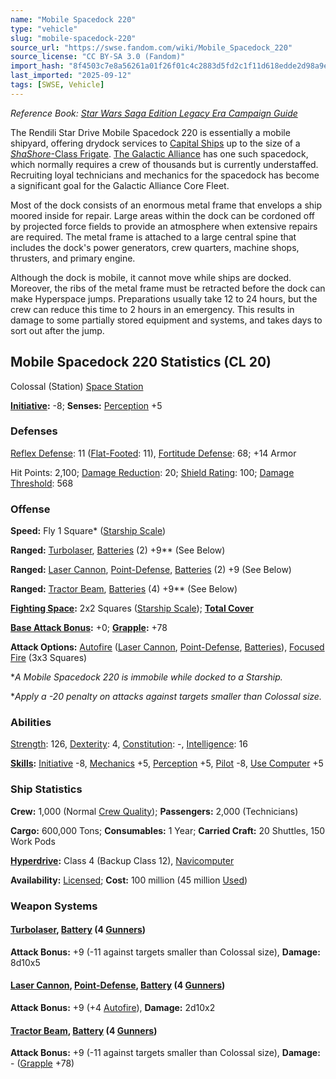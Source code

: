 ```yaml
---
name: "Mobile Spacedock 220"
type: "vehicle"
slug: "mobile-spacedock-220"
source_url: "https://swse.fandom.com/wiki/Mobile_Spacedock_220"
source_license: "CC BY-SA 3.0 (Fandom)"
import_hash: "8f4503c7e8a56261a01f26f01c4c2883d5fd2c1f11d618edde2d98a9e695301c"
last_imported: "2025-09-12"
tags: [SWSE, Vehicle]
---
```

*Reference Book: [Star Wars Saga Edition Legacy Era Campaign Guide](https://swse.fandom.com/wiki/Star_Wars_Saga_Edition_Legacy_Era_Campaign_Guide)*

The Rendili Star Drive Mobile Spacedock 220 is essentially a mobile shipyard, offering drydock services to [Capital Ships](https://swse.fandom.com/wiki/Capital_Ships) up to the size of a [*ShaShore*-Class Frigate](https://swse.fandom.com/wiki/ShaShore-Class_Frigate). [The Galactic Alliance](https://swse.fandom.com/wiki/The_Galactic_Alliance) has one such spacedock, which normally requires a crew of thousands but is currently understaffed. Recruiting loyal technicians and mechanics for the spacedock has become a significant goal for the Galactic Alliance Core Fleet.

Most of the dock consists of an enormous metal frame that envelops a ship moored inside for repair. Large areas within the dock can be cordoned off by projected force fields to provide an atmosphere when extensive repairs are required. The metal frame is attached to a large central spine that includes the dock's power generators, crew quarters, machine shops, thrusters, and primary engine.

Although the dock is mobile, it cannot move while ships are docked. Moreover, the ribs of the metal frame must be retracted before the dock can make Hyperspace jumps. Preparations usually take 12 to 24 hours, but the crew can reduce this time to 2 hours in an emergency. This results in damage to some partially stored equipment and systems, and takes days to sort out after the jump.

## Mobile Spacedock 220 Statistics (CL 20)
Colossal (Station) [Space Station](https://swse.fandom.com/wiki/Space_Station)

**[Initiative](https://swse.fandom.com/wiki/Initiative):** -8; **Senses:** [Perception](https://swse.fandom.com/wiki/Perception) +5
### Defenses
[Reflex Defense](https://swse.fandom.com/wiki/Reflex_Defense_(Vehicles)): 11 ([Flat-Footed](https://swse.fandom.com/wiki/Flat-Footed): 11), [Fortitude Defense](https://swse.fandom.com/wiki/Fortitude_Defense_(Vehicles)): 68; +14 Armor

Hit Points: 2,100; [Damage Reduction](https://swse.fandom.com/wiki/Damage_Reduction): 20; [Shield Rating](https://swse.fandom.com/wiki/Shield_Rating): 100; [Damage Threshold](https://swse.fandom.com/wiki/Damage_Threshold_(Vehicles)): 568
### Offense
**Speed:** Fly 1 Square* ([Starship Scale](https://swse.fandom.com/wiki/Starship_Scale))

**Ranged:** [Turbolaser](https://swse.fandom.com/wiki/Turbolaser), [Batteries](https://swse.fandom.com/wiki/Weapon_Batteries) (2) +9** (See Below)

**Ranged:** [Laser Cannon](https://swse.fandom.com/wiki/Laser_Cannon), [Point-Defense](https://swse.fandom.com/wiki/Point-Defense), [Batteries](https://swse.fandom.com/wiki/Weapon_Batteries) (2) +9 (See Below)

**Ranged:** [Tractor Beam](https://swse.fandom.com/wiki/Tractor_Beam), [Batteries](https://swse.fandom.com/wiki/Batteries) (4) +9** (See Below)

**[Fighting Space](https://swse.fandom.com/wiki/Fighting_Space):** 2x2 Squares ([Starship Scale](https://swse.fandom.com/wiki/Starship_Scale)); **[Total Cover](https://swse.fandom.com/wiki/Total_Cover)**

**[Base Attack Bonus](https://swse.fandom.com/wiki/Base_Attack_Bonus):** +0; **[Grapple](https://swse.fandom.com/wiki/Grapple):** +78

**Attack Options:** [Autofire](https://swse.fandom.com/wiki/Autofire_(Vehicle_Combat)) ([Laser Cannon](https://swse.fandom.com/wiki/Laser_Cannon), [Point-Defense](https://swse.fandom.com/wiki/Point-Defense), [Batteries](https://swse.fandom.com/wiki/Weapon_Batteries)), [Focused Fire](https://swse.fandom.com/wiki/Focused_Fire) (3x3 Squares)

**A Mobile Spacedock 220 is immobile while docked to a Starship.*

**Apply a -20 penalty on attacks against targets smaller than Colossal size.*
### Abilities
[Strength](https://swse.fandom.com/wiki/Strength): 126, [Dexterity](https://swse.fandom.com/wiki/Dexterity): 4, [Constitution](https://swse.fandom.com/wiki/Constitution): -, [Intelligence](https://swse.fandom.com/wiki/Intelligence): 16

**[Skills](https://swse.fandom.com/wiki/Skills):** [Initiative](https://swse.fandom.com/wiki/Initiative) -8, [Mechanics](https://swse.fandom.com/wiki/Mechanics) +5, [Perception](https://swse.fandom.com/wiki/Perception) +5, [Pilot](https://swse.fandom.com/wiki/Pilot) -8, [Use Computer](https://swse.fandom.com/wiki/Use_Computer) +5
### Ship Statistics
**Crew:** 1,000 (Normal [Crew Quality](https://swse.fandom.com/wiki/Crew_Quality)); **Passengers:** 2,000 (Technicians)

**Cargo:** 600,000 Tons; **Consumables:** 1 Year; **Carried Craft:** 20 Shuttles, 150 Work Pods

**[Hyperdrive](https://swse.fandom.com/wiki/Hyperdrive):** Class 4 (Backup Class 12), [Navicomputer](https://swse.fandom.com/wiki/Navicomputer)

**Availability:** [Licensed](https://swse.fandom.com/wiki/Licensed); **Cost:** 100 million (45 million [Used](https://swse.fandom.com/wiki/Used))
### Weapon Systems
#### **[Turbolaser](https://swse.fandom.com/wiki/Turbolaser), [Battery](https://swse.fandom.com/wiki/Weapon_Batteries) (4 [Gunners](https://swse.fandom.com/wiki/Gunners))**
**Attack Bonus:** +9 (-11 against targets smaller than Colossal size), **Damage:** 8d10x5
#### **[Laser Cannon](https://swse.fandom.com/wiki/Laser_Cannon), [Point-Defense](https://swse.fandom.com/wiki/Point-Defense), [Battery](https://swse.fandom.com/wiki/Weapon_Batteries) (4 [Gunners](https://swse.fandom.com/wiki/Gunners))**
**Attack Bonus:** +9 (+4 [Autofire](https://swse.fandom.com/wiki/Autofire_(Vehicle_Combat))), **Damage:** 2d10x2
#### **[Tractor Beam](https://swse.fandom.com/wiki/Tractor_Beam), [Battery](https://swse.fandom.com/wiki/Battery)** **(4 [Gunners](https://swse.fandom.com/wiki/Gunners))**
**Attack Bonus:** +9 (-11 against targets smaller than Colossal size), **Damage:** - ([Grapple](https://swse.fandom.com/wiki/Grapple) +78)